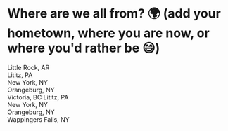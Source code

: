 # Where are we all from? 🌍 (add your hometown, where you are now, or where you'd rather be 😄)
Little Rock, AR  
Lititz, PA  
New York, NY  
Orangeburg, NY  
Victoria, BC
Lititz, PA     
New York, NY    
Orangeburg, NY   
Wappingers Falls, NY   
